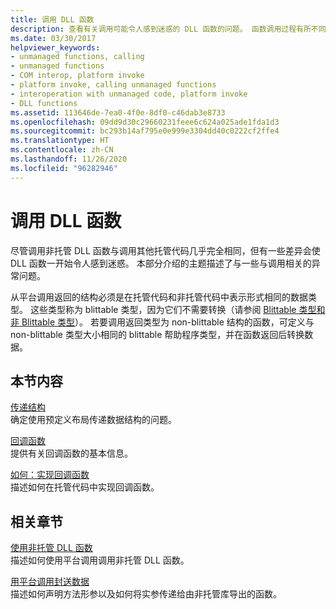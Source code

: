 ```yaml
---
title: 调用 DLL 函数
description: 查看有关调用可能令人感到迷惑的 DLL 函数的问题。 函数调用过程有所不同，具体取决于返回类型是否为 blittable。
ms.date: 03/30/2017
helpviewer_keywords:
- unmanaged functions, calling
- unmanaged functions
- COM interop, platform invoke
- platform invoke, calling unmanaged functions
- interoperation with unmanaged code, platform invoke
- DLL functions
ms.assetid: 113646de-7ea0-4f0e-8df0-c46dab3e8733
ms.openlocfilehash: 09dd9d30c29660231feee6c624a025ade1fda1d3
ms.sourcegitcommit: bc293b14af795e0e999e3304dd40c0222cf2ffe4
ms.translationtype: HT
ms.contentlocale: zh-CN
ms.lasthandoff: 11/26/2020
ms.locfileid: "96282946"
---
```

# <a name="calling-a-dll-function"></a>调用 DLL 函数

尽管调用非托管 DLL 函数与调用其他托管代码几乎完全相同，但有一些差异会使 DLL 函数一开始令人感到迷惑。 本部分介绍的主题描述了与一些与调用相关的异常问题。  
  
 从平台调用返回的结构必须是在托管代码和非托管代码中表示形式相同的数据类型。 这些类型称为 blittable 类型，因为它们不需要转换（请参阅 [Blittable 类型和非 Blittable 类型](blittable-and-non-blittable-types.md)）。 若要调用返回类型为 non-blittable 结构的函数，可定义与 non-blittable 类型大小相同的 blittable 帮助程序类型，并在函数返回后转换数据。  
  
## <a name="in-this-section"></a>本节内容  

 [传递结构](passing-structures.md)  
 确定使用预定义布局传递数据结构的问题。  
  
 [回调函数](callback-functions.md)  
 提供有关回调函数的基本信息。  
  
 [如何：实现回调函数](how-to-implement-callback-functions.md)  
 描述如何在托管代码中实现回调函数。  
  
## <a name="related-sections"></a>相关章节  

 [使用非托管 DLL 函数](consuming-unmanaged-dll-functions.md)  
 描述如何使用平台调用调用非托管 DLL 函数。  
  
 [用平台调用封送数据](marshaling-data-with-platform-invoke.md)  
 描述如何声明方法形参以及如何将实参传递给由非托管库导出的函数。
